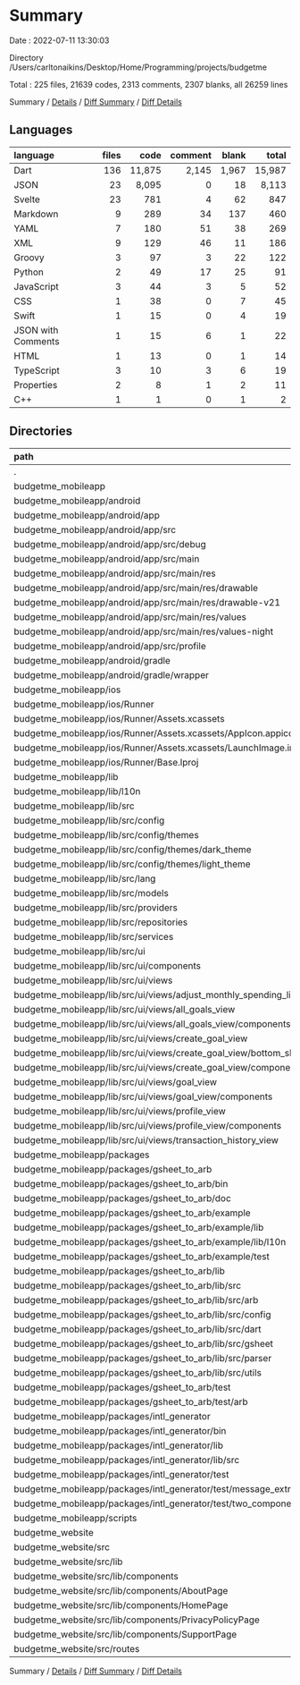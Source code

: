 # Summary

Date : 2022-07-11 13:30:03

Directory /Users/carltonaikins/Desktop/Home/Programming/projects/budgetme

Total : 225 files,  21639 codes, 2313 comments, 2307 blanks, all 26259 lines

Summary / [Details](details.md) / [Diff Summary](diff.md) / [Diff Details](diff-details.md)

## Languages
| language | files | code | comment | blank | total |
| :--- | ---: | ---: | ---: | ---: | ---: |
| Dart | 136 | 11,875 | 2,145 | 1,967 | 15,987 |
| JSON | 23 | 8,095 | 0 | 18 | 8,113 |
| Svelte | 23 | 781 | 4 | 62 | 847 |
| Markdown | 9 | 289 | 34 | 137 | 460 |
| YAML | 7 | 180 | 51 | 38 | 269 |
| XML | 9 | 129 | 46 | 11 | 186 |
| Groovy | 3 | 97 | 3 | 22 | 122 |
| Python | 2 | 49 | 17 | 25 | 91 |
| JavaScript | 3 | 44 | 3 | 5 | 52 |
| CSS | 1 | 38 | 0 | 7 | 45 |
| Swift | 1 | 15 | 0 | 4 | 19 |
| JSON with Comments | 1 | 15 | 6 | 1 | 22 |
| HTML | 1 | 13 | 0 | 1 | 14 |
| TypeScript | 3 | 10 | 3 | 6 | 19 |
| Properties | 2 | 8 | 1 | 2 | 11 |
| C++ | 1 | 1 | 0 | 1 | 2 |

## Directories
| path | files | code | comment | blank | total |
| :--- | ---: | ---: | ---: | ---: | ---: |
| . | 225 | 21,639 | 2,313 | 2,307 | 26,259 |
| budgetme_mobileapp | 188 | 17,518 | 2,263 | 2,175 | 21,956 |
| budgetme_mobileapp/android | 13 | 216 | 48 | 33 | 297 |
| budgetme_mobileapp/android/app | 9 | 170 | 47 | 22 | 239 |
| budgetme_mobileapp/android/app/src | 7 | 65 | 44 | 9 | 118 |
| budgetme_mobileapp/android/app/src/debug | 1 | 5 | 3 | 1 | 9 |
| budgetme_mobileapp/android/app/src/main | 5 | 56 | 38 | 7 | 101 |
| budgetme_mobileapp/android/app/src/main/res | 4 | 26 | 32 | 6 | 64 |
| budgetme_mobileapp/android/app/src/main/res/drawable | 1 | 4 | 7 | 2 | 13 |
| budgetme_mobileapp/android/app/src/main/res/drawable-v21 | 1 | 4 | 7 | 2 | 13 |
| budgetme_mobileapp/android/app/src/main/res/values | 1 | 9 | 9 | 1 | 19 |
| budgetme_mobileapp/android/app/src/main/res/values-night | 1 | 9 | 9 | 1 | 19 |
| budgetme_mobileapp/android/app/src/profile | 1 | 4 | 3 | 1 | 8 |
| budgetme_mobileapp/android/gradle | 1 | 5 | 1 | 1 | 7 |
| budgetme_mobileapp/android/gradle/wrapper | 1 | 5 | 1 | 1 | 7 |
| budgetme_mobileapp/ios | 8 | 235 | 2 | 11 | 248 |
| budgetme_mobileapp/ios/Runner | 7 | 228 | 2 | 11 | 241 |
| budgetme_mobileapp/ios/Runner/Assets.xcassets | 3 | 148 | 0 | 4 | 152 |
| budgetme_mobileapp/ios/Runner/Assets.xcassets/AppIcon.appiconset | 1 | 122 | 0 | 1 | 123 |
| budgetme_mobileapp/ios/Runner/Assets.xcassets/LaunchImage.imageset | 2 | 26 | 0 | 3 | 29 |
| budgetme_mobileapp/ios/Runner/Base.lproj | 2 | 64 | 2 | 2 | 68 |
| budgetme_mobileapp/lib | 80 | 11,340 | 1,074 | 894 | 13,308 |
| budgetme_mobileapp/lib/l10n | 26 | 5,642 | 137 | 211 | 5,990 |
| budgetme_mobileapp/lib/src | 52 | 5,531 | 890 | 660 | 7,081 |
| budgetme_mobileapp/lib/src/config | 7 | 714 | 105 | 65 | 884 |
| budgetme_mobileapp/lib/src/config/themes | 5 | 632 | 87 | 40 | 759 |
| budgetme_mobileapp/lib/src/config/themes/dark_theme | 2 | 263 | 35 | 17 | 315 |
| budgetme_mobileapp/lib/src/config/themes/light_theme | 2 | 262 | 35 | 17 | 314 |
| budgetme_mobileapp/lib/src/lang | 2 | 285 | 14 | 83 | 382 |
| budgetme_mobileapp/lib/src/models | 3 | 224 | 67 | 52 | 343 |
| budgetme_mobileapp/lib/src/providers | 5 | 34 | 85 | 19 | 138 |
| budgetme_mobileapp/lib/src/repositories | 3 | 165 | 55 | 58 | 278 |
| budgetme_mobileapp/lib/src/services | 2 | 67 | 34 | 17 | 118 |
| budgetme_mobileapp/lib/src/ui | 30 | 4,042 | 530 | 366 | 4,938 |
| budgetme_mobileapp/lib/src/ui/components | 8 | 910 | 145 | 82 | 1,137 |
| budgetme_mobileapp/lib/src/ui/views | 22 | 3,132 | 385 | 284 | 3,801 |
| budgetme_mobileapp/lib/src/ui/views/adjust_monthly_spending_limit_view | 1 | 122 | 17 | 9 | 148 |
| budgetme_mobileapp/lib/src/ui/views/all_goals_view | 3 | 362 | 51 | 28 | 441 |
| budgetme_mobileapp/lib/src/ui/views/all_goals_view/components | 2 | 194 | 34 | 13 | 241 |
| budgetme_mobileapp/lib/src/ui/views/create_goal_view | 7 | 1,405 | 123 | 131 | 1,659 |
| budgetme_mobileapp/lib/src/ui/views/create_goal_view/bottom_sheet_views | 5 | 964 | 87 | 82 | 1,133 |
| budgetme_mobileapp/lib/src/ui/views/create_goal_view/components | 1 | 352 | 17 | 34 | 403 |
| budgetme_mobileapp/lib/src/ui/views/goal_view | 7 | 884 | 126 | 84 | 1,094 |
| budgetme_mobileapp/lib/src/ui/views/goal_view/components | 6 | 737 | 103 | 65 | 905 |
| budgetme_mobileapp/lib/src/ui/views/profile_view | 3 | 269 | 51 | 21 | 341 |
| budgetme_mobileapp/lib/src/ui/views/profile_view/components | 2 | 198 | 34 | 12 | 244 |
| budgetme_mobileapp/lib/src/ui/views/transaction_history_view | 1 | 90 | 17 | 11 | 118 |
| budgetme_mobileapp/packages | 82 | 5,570 | 1,071 | 1,188 | 7,829 |
| budgetme_mobileapp/packages/gsheet_to_arb | 39 | 2,333 | 224 | 555 | 3,112 |
| budgetme_mobileapp/packages/gsheet_to_arb/bin | 1 | 57 | 5 | 19 | 81 |
| budgetme_mobileapp/packages/gsheet_to_arb/doc | 1 | 42 | 0 | 8 | 50 |
| budgetme_mobileapp/packages/gsheet_to_arb/example | 12 | 519 | 59 | 77 | 655 |
| budgetme_mobileapp/packages/gsheet_to_arb/example/lib | 9 | 476 | 54 | 64 | 594 |
| budgetme_mobileapp/packages/gsheet_to_arb/example/lib/l10n | 8 | 458 | 53 | 55 | 566 |
| budgetme_mobileapp/packages/gsheet_to_arb/example/test | 1 | 8 | 5 | 3 | 16 |
| budgetme_mobileapp/packages/gsheet_to_arb/lib | 19 | 1,545 | 137 | 382 | 2,064 |
| budgetme_mobileapp/packages/gsheet_to_arb/lib/src | 18 | 1,540 | 132 | 379 | 2,051 |
| budgetme_mobileapp/packages/gsheet_to_arb/lib/src/arb | 2 | 138 | 11 | 35 | 184 |
| budgetme_mobileapp/packages/gsheet_to_arb/lib/src/config | 3 | 360 | 32 | 95 | 487 |
| budgetme_mobileapp/packages/gsheet_to_arb/lib/src/dart | 3 | 363 | 41 | 83 | 487 |
| budgetme_mobileapp/packages/gsheet_to_arb/lib/src/gsheet | 1 | 98 | 4 | 28 | 130 |
| budgetme_mobileapp/packages/gsheet_to_arb/lib/src/parser | 4 | 341 | 26 | 74 | 441 |
| budgetme_mobileapp/packages/gsheet_to_arb/lib/src/utils | 3 | 187 | 14 | 47 | 248 |
| budgetme_mobileapp/packages/gsheet_to_arb/test | 2 | 15 | 23 | 8 | 46 |
| budgetme_mobileapp/packages/gsheet_to_arb/test/arb | 1 | 8 | 18 | 4 | 30 |
| budgetme_mobileapp/packages/intl_generator | 43 | 3,237 | 847 | 633 | 4,717 |
| budgetme_mobileapp/packages/intl_generator/bin | 4 | 325 | 66 | 43 | 434 |
| budgetme_mobileapp/packages/intl_generator/lib | 7 | 1,518 | 576 | 309 | 2,403 |
| budgetme_mobileapp/packages/intl_generator/lib/src | 5 | 787 | 299 | 161 | 1,247 |
| budgetme_mobileapp/packages/intl_generator/test | 29 | 1,324 | 205 | 258 | 1,787 |
| budgetme_mobileapp/packages/intl_generator/test/message_extraction | 18 | 1,102 | 144 | 194 | 1,440 |
| budgetme_mobileapp/packages/intl_generator/test/two_components | 9 | 159 | 43 | 53 | 255 |
| budgetme_mobileapp/scripts | 2 | 49 | 17 | 25 | 91 |
| budgetme_website | 36 | 4,093 | 16 | 106 | 4,215 |
| budgetme_website/src | 26 | 824 | 6 | 73 | 903 |
| budgetme_website/src/lib | 17 | 576 | 4 | 47 | 627 |
| budgetme_website/src/lib/components | 17 | 576 | 4 | 47 | 627 |
| budgetme_website/src/lib/components/AboutPage | 1 | 29 | 0 | 2 | 31 |
| budgetme_website/src/lib/components/HomePage | 1 | 33 | 0 | 2 | 35 |
| budgetme_website/src/lib/components/PrivacyPolicyPage | 1 | 34 | 0 | 4 | 38 |
| budgetme_website/src/lib/components/SupportPage | 4 | 134 | 0 | 11 | 145 |
| budgetme_website/src/routes | 5 | 188 | 0 | 11 | 199 |

Summary / [Details](details.md) / [Diff Summary](diff.md) / [Diff Details](diff-details.md)